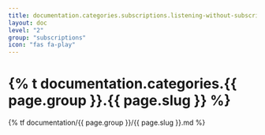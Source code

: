 ```yaml
---
title: documentation.categories.subscriptions.listening-without-subscribing
layout: doc
level: "2"
group: "subscriptions"
icon: "fas fa-play"
---
```


# {% t documentation.categories.{{ page.group }}.{{ page.slug }} %}

{% tf documentation/{{ page.group }}/{{ page.slug }}.md %}
